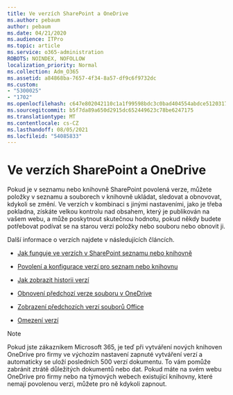 ```yaml
---
title: Ve verzích SharePoint a OneDrive
ms.author: pebaum
author: pebaum
ms.date: 04/21/2020
ms.audience: ITPro
ms.topic: article
ms.service: o365-administration
ROBOTS: NOINDEX, NOFOLLOW
localization_priority: Normal
ms.collection: Adm_O365
ms.assetid: a84868ba-7657-4f34-8a57-df9c6f9732dc
ms.custom:
- "5300025"
- "1702"
ms.openlocfilehash: c647e802042110c1a1f99598bdc3c0bad404554abdce5120317fdbf00f7dca4d
ms.sourcegitcommit: b5f7da89a650d2915dc652449623c78be6247175
ms.translationtype: MT
ms.contentlocale: cs-CZ
ms.lasthandoff: 08/05/2021
ms.locfileid: "54085833"
---
```

# <a name="versioning-in-sharepoint-and-onedrive"></a>Ve verzích SharePoint a OneDrive 


Pokud je v seznamu nebo knihovně SharePoint povolená verze, můžete položky v seznamu a souborech v knihovně ukládat, sledovat a obnovovat, kdykoli se změní. Ve verzích v kombinaci s jinými nastaveními, jako je třeba pokladna, získáte velkou kontrolu nad obsahem, který je publikován na vašem webu, a může poskytnout skutečnou hodnotu, pokud někdy budete potřebovat podívat se na starou verzi položky nebo souboru nebo obnovit ji.

Další informace o verzích najdete v následujících článcích.

- [Jak funguje ve verzích v SharePoint seznamu nebo knihovně](https://support.office.com/article/how-does-versioning-work-in-a-sharepoint-list-or-library-0f6cd105-974f-44a4-aadb-43ac5bdfd247)

- [Povolení a konfigurace verzí pro seznam nebo knihovnu](https://support.office.com/article/enable-and-configure-versioning-for-a-list-or-library-1555d642-23ee-446a-990a-bcab618c7a37?ocmsassetID=HA102772148&amp;CTT=3&amp;CorrelationId=52441bb1-a619-4375-89d5-19d28769890f)

- [Jak zobrazit historii verzí](https://support.office.com/article/View-the-version-history-of-an-item-or-file-in-a-list-or-library-53262060-5092-424D-A50B-C798B0EC32B1)

- [Obnovení předchozí verze souboru v OneDrive](https://support.office.com/article/restore-a-previous-version-of-a-file-in-onedrive-159cad6d-d76e-4981-88ef-de6e96c93893)

- [Zobrazení předchozích verzí souborů Office](https://support.office.com/article/view-previous-versions-of-office-files-5c1e076f-a9c9-41b8-8ace-f77b9642e2c2)

- [Omezení verzí](https://docs.microsoft.com/office365/servicedescriptions/sharepoint-online-service-description/sharepoint-online-limits)

>[!Note] 
>Pokud jste zákazníkem Microsoft 365, je teď při vytváření nových knihoven OneDrive pro firmy ve výchozím nastavení zapnuté vytváření verzí a automaticky se uloží posledních 500 verzí dokumentu. To vám pomůže zabránit ztrátě důležitých dokumentů nebo dat. Pokud máte na svém webu OneDrive pro firmy nebo na týmových webech existující knihovny, které nemají povolenou verzi, můžete pro ně kdykoli zapnout.


